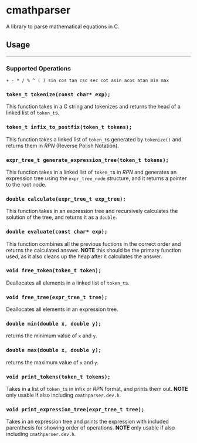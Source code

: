 # cmathparser
A library to parse mathematical equations in C.

## Usage
------------------
### Supported Operations
`+ - * / % ^ ( ) sin cos tan csc sec cot asin acos atan min max`

### `token_t tokenize(const char* exp);`
This function takes in a C string and tokenizes and returns the head of a linked list of `token_t`s.

### `token_t infix_to_postfix(token_t tokens);`
This function takes a linked list of `token_t`s generated by `tokenize()` and returns them in *RPN* (Reverse Polish Notation).

### `expr_tree_t generate_expression_tree(token_t tokens);`
This function takes in a linked list of `token_t`s in *RPN* and generates an expression tree using the `expr_tree_node` structure, and it returns a pointer to the root node.

### `double calculate(expr_tree_t exp_tree);`
This function takes in an expression tree and recursively calculates the solution of the tree, and returns it as a `double`.

### `double evaluate(const char* exp);`
This function combines all the previous fuctions in the correct order and returns the calculated answer. **NOTE** this should be the primary function used, as it also cleans up the heap after it calculates the answer.

### `void free_token(token_t token);`
Deallocates all elements in a linked list of `token_t`s.

### `void free_tree(expr_tree_t tree);`
Deallocates all elements in an expression tree.

### `double min(double x, double y);`
returns the minimum value of `x` and `y`.

### `double max(double x, double y);`
returns the maximum value of `x` and `y`.

### `void print_tokens(token_t tokens);`
Takes in a list of `token_t`s in infix or *RPN* format, and prints them out. **NOTE** only usable if also including `cmathparser.dev.h`.

### `void print_expression_tree(expr_tree_t tree);`
Takes in an expression tree and prints the expression with included parenthesis for showing order of operations. **NOTE** only usable if also including `cmathparser.dev.h`.